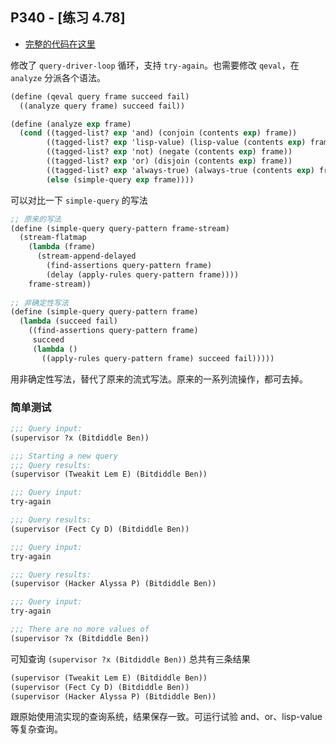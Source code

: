 ## P340 - [练习 4.78]

* [完整的代码在这里](./exercise_4_78.scm)

修改了 `query-driver-loop` 循环，支持 `try-again`。也需要修改 `qeval`，在 `analyze` 分派各个语法。

``` Scheme
(define (qeval query frame succeed fail)
  ((analyze query frame) succeed fail))

(define (analyze exp frame)
  (cond ((tagged-list? exp 'and) (conjoin (contents exp) frame))
        ((tagged-list? exp 'lisp-value) (lisp-value (contents exp) frame))
        ((tagged-list? exp 'not) (negate (contents exp) frame))
        ((tagged-list? exp 'or) (disjoin (contents exp) frame))
        ((tagged-list? exp 'always-true) (always-true (contents exp) frame))
        (else (simple-query exp frame))))
```

可以对比一下 `simple-query` 的写法

``` Scheme
;; 原来的写法
(define (simple-query query-pattern frame-stream)
  (stream-flatmap
    (lambda (frame)
      (stream-append-delayed
        (find-assertions query-pattern frame)
        (delay (apply-rules query-pattern frame))))
    frame-stream))
    
;; 非确定性写法
(define (simple-query query-pattern frame)
  (lambda (succeed fail)
    ((find-assertions query-pattern frame)
     succeed
     (lambda ()
       ((apply-rules query-pattern frame) succeed fail)))))
```

用非确定性写法，替代了原来的流式写法。原来的一系列流操作，都可去掉。

### 简单测试

``` Scheme
;;; Query input:
(supervisor ?x (Bitdiddle Ben))

;;; Starting a new query 
;;; Query results:
(supervisor (Tweakit Lem E) (Bitdiddle Ben))

;;; Query input:
try-again

;;; Query results:
(supervisor (Fect Cy D) (Bitdiddle Ben))

;;; Query input:
try-again

;;; Query results:
(supervisor (Hacker Alyssa P) (Bitdiddle Ben))

;;; Query input:
try-again

;;; There are no more values of
(supervisor ?x (Bitdiddle Ben))
```

可知查询 `(supervisor ?x (Bitdiddle Ben))` 总共有三条结果

``` Scheme
(supervisor (Tweakit Lem E) (Bitdiddle Ben))
(supervisor (Fect Cy D) (Bitdiddle Ben))
(supervisor (Hacker Alyssa P) (Bitdiddle Ben))
```

跟原始使用流实现的查询系统，结果保存一致。可运行试验 and、or、lisp-value 等复杂查询。



